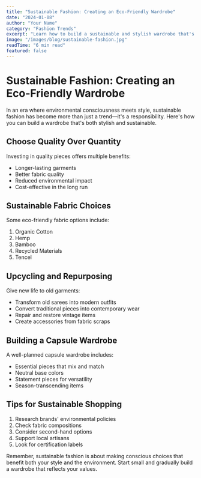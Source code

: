 ```yaml
---
title: "Sustainable Fashion: Creating an Eco-Friendly Wardrobe"
date: "2024-01-08"
author: "Your Name"
category: "Fashion Trends"
excerpt: "Learn how to build a sustainable and stylish wardrobe that's kind to the environment without compromising on elegance and personal style."
image: "/images/blog/sustainable-fashion.jpg"
readTime: "6 min read"
featured: false
---
```


# Sustainable Fashion: Creating an Eco-Friendly Wardrobe

In an era where environmental consciousness meets style, sustainable fashion has become more than just a trend—it's a responsibility. Here's how you can build a wardrobe that's both stylish and sustainable.

## Choose Quality Over Quantity

Investing in quality pieces offers multiple benefits:

- Longer-lasting garments
- Better fabric quality
- Reduced environmental impact
- Cost-effective in the long run

## Sustainable Fabric Choices

Some eco-friendly fabric options include:

1. Organic Cotton
2. Hemp
3. Bamboo
4. Recycled Materials
5. Tencel

## Upcycling and Repurposing

Give new life to old garments:

- Transform old sarees into modern outfits
- Convert traditional pieces into contemporary wear
- Repair and restore vintage items
- Create accessories from fabric scraps

## Building a Capsule Wardrobe

A well-planned capsule wardrobe includes:

- Essential pieces that mix and match
- Neutral base colors
- Statement pieces for versatility
- Season-transcending items

## Tips for Sustainable Shopping

1. Research brands' environmental policies
2. Check fabric compositions
3. Consider second-hand options
4. Support local artisans
5. Look for certification labels

Remember, sustainable fashion is about making conscious choices that benefit both your style and the environment. Start small and gradually build a wardrobe that reflects your values.
